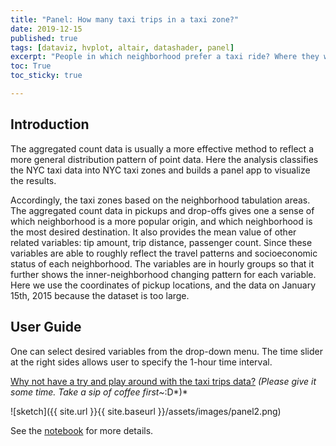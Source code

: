 ```yaml
---
title: "Panel: How many taxi trips in a taxi zone?"
date: 2019-12-15
published: true
tags: [dataviz, hvplot, altair, datashader, panel]
excerpt: "People in which neighborhood prefer a taxi ride? Where they want to go? The panel give you the answer."
toc: True
toc_sticky: true

---
```


## Introduction

The aggregated count data is usually a more effective method to reflect a more general distribution pattern of point data. Here the analysis classifies the NYC taxi data into NYC taxi zones and builds a panel app to visualize the results. 

Accordingly, the taxi zones based on the neighborhood tabulation areas. The aggregated count data in pickups and drop-offs gives one a sense of which neighborhood is a more popular origin, and which neighborhood is the most desired destination. It also provides the mean value of other related variables: tip amount, trip distance, passenger count. Since these variables are able to roughly reflect the travel patterns and socioeconomic status of each neighborhood. The variables are in hourly groups so that it further shows the inner-neighborhood changing pattern for each variable. Here we use the coordinates of pickup locations, and the data on January 15th, 2015 because the dataset is too large.

## User Guide

One can select desired variables from the drop-down menu. The time slider at the right sides allows user to specify the 1-hour time interval. 

[Why not have a try and play around with the taxi trips data?](https://mybinder.org/v2/gh/xiaoranw8/musa620FinalProject/master?urlpath=%2Fpanel%2FZoneDashBoardFINAL)
*(Please give it some time. Take a sip of coffee first~*:D*)*

![sketch]({{ site.url }}{{ site.baseurl }}/assets/images/panel2.png)

See the [notebook](https://mybinder.org/v2/gh/xiaoranw8/musa620FinalProject/master?filepath=ZoneDashBoardFINAL.ipynb) for more details.
